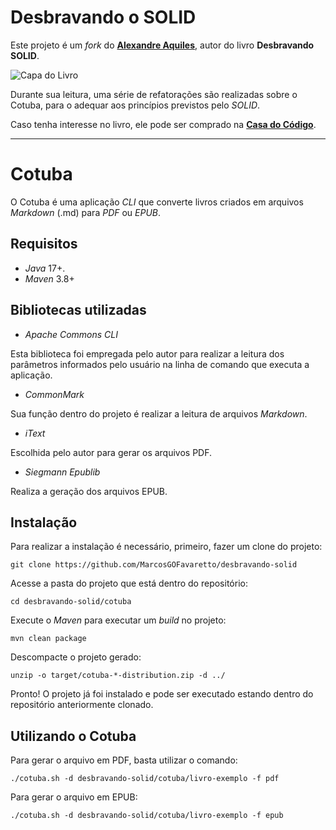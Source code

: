 # Desbravando o SOLID

Este projeto é um _fork_ do [**Alexandre Aquiles**](https://github.com/alexandreaquiles), autor do livro **Desbravando SOLID**.

![Capa do Livro](https://cdn.shopify.com/s/files/1/0155/7645/products/p_408c6b07-0499-45a6-99fe-d06b67cf92ef_large.jpg?v=1659469600)

Durante sua leitura, uma série de refatorações são realizadas sobre o Cotuba, para o adequar aos princípios previstos pelo *SOLID*.

Caso tenha interesse no livro, ele pode ser comprado na [**Casa do Código**](https://www.casadocodigo.com.br/products/livro-desbravando-solid).

---

# Cotuba

O Cotuba é uma aplicação *CLI* que converte livros criados em arquivos *Markdown* (.md) para *PDF* ou *EPUB*.

## Requisitos
* *Java* 17+.
* *Maven* 3.8+

## Bibliotecas utilizadas
* *Apache Commons CLI*

Esta biblioteca foi empregada pelo autor para realizar a leitura dos parâmetros informados pelo usuário na linha de comando que executa a aplicação.

* *CommonMark*

Sua função dentro do projeto é realizar a leitura de arquivos *Markdown*.

* *iText*

Escolhida pelo autor para gerar os arquivos PDF.

* *Siegmann Epublib*

Realiza a geração dos arquivos EPUB.

## Instalação

Para realizar a instalação é necessário, primeiro, fazer um clone do projeto:

`git clone https://github.com/MarcosGOFavaretto/desbravando-solid`

Acesse a pasta do projeto que está dentro do repositório:

`cd desbravando-solid/cotuba`

Execute o *Maven* para executar um *build* no projeto:

`mvn clean package`

Descompacte o projeto gerado:

`unzip -o target/cotuba-*-distribution.zip -d ../`

Pronto! O projeto já foi instalado e pode ser executado estando dentro do repositório anteriormente clonado.

## Utilizando o Cotuba

Para gerar o arquivo em PDF, basta utilizar o comando:

`./cotuba.sh -d desbravando-solid/cotuba/livro-exemplo -f pdf`

Para gerar o arquivo em EPUB:

`./cotuba.sh -d desbravando-solid/cotuba/livro-exemplo -f epub`